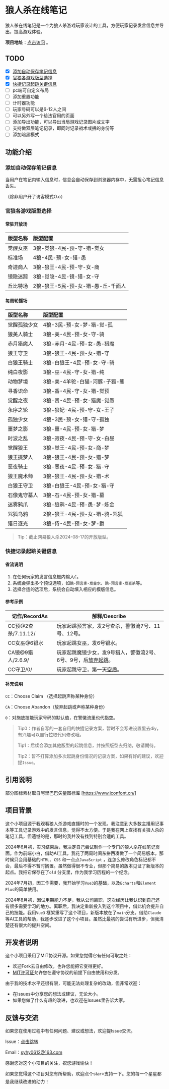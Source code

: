 # 狼人杀在线笔记

狼人杀在线笔记是一个为狼人杀游戏玩家设计的工具，方便玩家记录发言信息并导出，提高游戏体验。

**项目地址**：[点击访问](https://syhy0612.github.io/lrsNotes/) 。

## TODO

- [x] <a href="#添加自动保存笔记信息">添加自动保存笔记信息</a>
- [x] <a href="#官狼各游戏版型选择">官狼各游戏版型选择</a>
- [x] <a href="#快捷记录起跳关键信息">快捷记录起跳关键信息</a>
- [ ] pc端可自定义布局
- [ ] 添加重置功能
- [ ] 计时器功能
- [ ] 玩家号码可以是6-12人之间
- [ ] 可以另外写一个给法官用的页面
- [ ] 添加导出功能，可以导出当局游戏记录图片或文字
- [ ] 支持做双层笔记记录，即同时记录战术或抿的身份等
- [ ] 添加暗黑模式

## 功能介绍

### 添加自动保存笔记信息

当用户在笔记内输入信息时，信息会自动保存到浏览器内存中，无需担心笔记信息丢失。

（除非用户开了访客模式O.o）

### 官狼各游戏版型选择

#### 常驻开放场

| 版型名称 | 版型配置                   |
|:-----|:-----------------------|
| 觉醒女巫 | 3狼-觉狼-4民-预-守-猎-觉女      |
| 标准场  | 4狼-4民-预-女-猎-愚          |
| 奇迹商人 | 3狼-狼王-4民-预-守-女-商       |
| 镜隐迷踪 | 3狼-觉隐-4民-镜-猎-女-守       |
| 丘比特场 | 2狼-狼王-5民-预-女-猎-愚-丘-千面人 |

#### 每周轮播场

| 版型名称   | 版型配置                |
|:-------|:--------------------|
| 觉醒孤独少女 | 4狼-3民-预-女-梦-猎-觉-孤   |
| 狼美人骑士  | 3狼-美-4民-预-女-守-骑     |
| 赤月猎魔人  | 3狼-赤月-4民-预-女-愚-猎魔   |
| 狼王守卫   | 3狼-狼王-4民-预-女-猎-守    |
| 白狼王骑士  | 3狼-白狼王-4民-预-女-守-骑   |
| 纯白夜影   | 3狼-巫-4民-守-女-猎-纯     |
| 动物梦境   | 3狼-美-4羊驼-白猫-河豚-子狐-熊 |
| 寻香识命   | 3狼-香-4民-守-女-猎-觉预    |
| 觉醒之夜   | 3狼-贵-4民-预-女-猎魔-觉愚   |
| 永序之轮   | 3狼-狼妃-4民-预-守-女-王子   |
| 孤独少女   | 4狼-3民-预-女-猎-守-孤独    |
| 噩梦之影   | 3狼-噩-4民-预-女-猎-梦     |
| 时波之乱   | 3狼-寂夜-4民-预-守-女-白昼   |
| 觉醒狼王   | 3狼-觉王-4民-预-女-商-梦    |
| 狼王摄梦人  | 3狼-狼王-4民-预-女-猎-梦    |
| 恶夜骑士   | 3狼-恶夜-4民-预-女-猎-守    |
| 狼王魔术师  | 3狼-狼王-4民-预-女-猎-术    |
| 白狼王守卫  | 3狼-白狼王-4民-预-女-猎-守   |
| 石像鬼守墓人 | 3狼-石-4民-预-女-猎-墓     |
| 迷雾鸦爪   | 3狼-狼鸦-4民-预-愚-梦-炼金   |
| 咒狐乌鸦   | 2狼-狼王-4民-预-女-猎-鸦-咒狐 |
| 猎日逐光   | 3狼-侍-4民-预-女-梦-爵     |

> Tip：截止网易狼人杀2024-08-17的开放版型。

### 快捷记录起跳关键信息

#### 省流说明

1. 在任何玩家的发言信息框内输入`C`。
2. 系统会弹出多个预设选项，如`跳-预言家-发金水`、`跳-预言家-发查杀`等。
3. 选择合适的选项后，系统会自动填入相应的模版信息。

#### 参考示例

| 记作/RecordAs      | 解释/Describe                              |
|------------------|------------------------------------------|
| CC预@2查杀/7.11.12/ | 玩家起跳预言家，发2号查杀，警徽流7号、11号、12号。             |
| CC女巫@6银水         | 玩家起跳女巫，发6号银水。                            |
| CA镜@9猎人/2.6.9/   | 玩家起跳魔镜少女，发9号猎人，警徽流2号、6号、9号，后<u>放弃起跳</u>。 |
| CC守卫/0/          | 玩家起跳守卫，第一天<u>空盾</u>。                     |

#### 补充说明

`CC`：Choose Claim （选择起跳声称某种身份）

`CA`：Choose Abandon（放弃起跳或声称某种身份）

`0`：对施放技能玩家号码的默认值，在警徽流里也代指空。

> Tip0：作者自写的一套自用的快捷记录方案，暂时不会写进设置里去diy，有兴趣可以自行拉取代码修改哦。
>
> Tip1：后续会添加其他版型的起跳信息，并按照版型去归纳，敬请期待。
>
> Tip2：暂不打算添加多次起跳身份情况的记录方案，如果有好的建议，欢迎提`Issue`。

## 引用说明

部分图标素材取自阿里巴巴矢量图标库 [https://www.iconfont.cn/]

## 项目背景

这个小项目源于我观看狼人杀游戏直播时的一个发现。我注意到大多数主播用记事本等工具记录游戏中的发言信息，觉得不太方便。于是我在网上查找有关狼人杀的笔记工具，但遗憾的是，那时的我并没有找到特别合适的工具。

2024年6月初，实习结束后，我决定自己尝试制作一个专门的狼人杀在线笔记页面。作为前端小白，借助AI工具，我花了两周时间东拼西凑做了一个简易版本，那时候只会用基础的`HTML`、`CSS`
和一点点`JavaScript`
，连怎么修改角色标记都不会，最后不得不暂时搁置。虽然做得很不专业，但那个简易的版本见证了新版本的起点。我把它保存在了`old`
分支里，作为我学习历程的一个纪念。

2024年7月初，因工作需要，我开始学习`Vue3`的基础，以及`Echarts`和`Element Plus`的简单使用。

2024年8月初，因试用期能力不足，我从公司离职，这次经历让我认识到自己还有很多需要学习的地方。离职后，我决定重新投入到这个项目中，借此机会提升自己的技能。我用`Vue3`
框架重写了这个项目，新版本放在了`main`分支。借助`Claude`等AI工具的帮助，我逐步改进了这个小项目。虽然比最初的尝试有所进步，但我清楚还有很大的提升空间。

## 开发者说明

这个小项目采用了MIT协议开源。如果您觉得它有任何可取之处：

- 欢迎Fork去自由修改，也许您能把它变得更好。
- [MIT许可证](./LICENSE)允许您在遵守协议的前提下自由使用和分发。

由于我的技术水平还很有限，可能无法处理复杂的改动，但非常欢迎：

- 在Issues中分享您的想法或建议，无论大小。
- 如果您做了什么有趣的改进，也欢迎在Issues里告诉大家。

## 反馈与交流

如果您在使用过程中有任何问题、建议或想法，欢迎提Issue交流。

Issue：[点击跳转](https://github.com/syhy0612/lrsNotes/issues)

Email：syhy0612@163.com

感谢您对这个小项目的关注，祝您游戏愉快！

如果您觉得这个项目对您有所帮助，欢迎点个star⭐支持一下。您的每一个星星都是我继续改进的动力！

